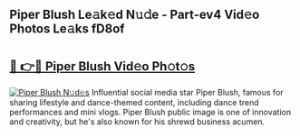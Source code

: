 ## Piper Blush Le𝚊k𝚎d N𝚞𝚍e - Part-ev4 Vid𝚎o Photos Le𝚊ks fD8of

# <h2><a href="http://fbftee.evod.top/?m=Piper+Blush">🔗 👉🔴 Piper Blush Vid𝚎o Ph𝚘t𝚘s</a></h2>

[![Piper Blush N𝚞d𝚎s](https://i.imgur.com/8V9OHl7.gif)](http://fbftee.evod.top/?m=Piper+Blush)
Influential social media star Piper Blush, famous for sharing lifestyle and dance-themed content, including dance trend performances and mini vlogs. Piper Blush public image is one of innovation and creativity, but he's also known for his shrewd business acumen. 
